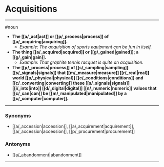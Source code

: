 # Acquisitions
---
#noun
- **The [[a/_act|act]] or [[p/_process|process]] of [[a/_acquiring|acquiring]].**
	- _Example: The acquisition of sports equipment can be fun in itself._
- **The thing [[a/_acquired|acquired]] or [[g/_gained|gained]]; a [[g/_gain|gain]].**
	- _Example: That graphite tennis racquet is quite an acquisition._
- **The [[p/_process|process]] of [[s/_sampling|sampling]] [[s/_signals|signals]] that [[m/_measure|measure]] [[r/_real|real]] world [[p/_physical|physical]] [[c/_conditions|conditions]] and [[c/_converting|converting]] these [[s/_signals|signals]] [[i/_into|into]] [[d/_digital|digital]] [[n/_numeric|numeric]] values that [[c/_can|can]] be [[m/_manipulated|manipulated]] by a [[c/_computer|computer]].**
---
### Synonyms
- [[a/_accession|accession]], [[a/_acquirement|acquirement]], [[a/_accession|accession]], [[p/_procurement|procurement]]
### Antonyms
- [[a/_abandonment|abandonment]]
---
